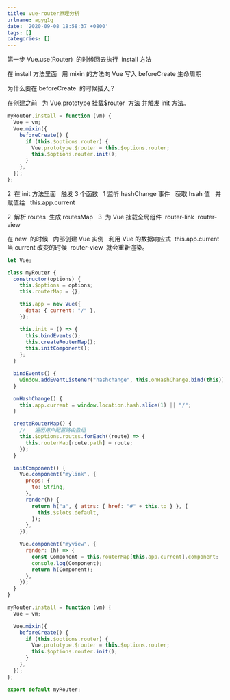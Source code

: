 ```yaml
---
title: vue-router原理分析
urlname: agyg1g
date: '2020-09-08 18:58:37 +0800'
tags: []
categories: []
---
```


第一步 Vue.use(Router)  的时候回去执行  install 方法

在 install 方法里面   用 mixin 的方法向 Vue 写入 beforeCreate 生命周期

为什么要在 beforeCreate  的时候插入？

在创建之前   为 Vue.prototype 挂载$router  方法
并触发 init 方法。

```javascript
myRouter.install = function (vm) {
  Vue = vm;
  Vue.mixin({
    beforeCreate() {
      if (this.$options.router) {
        Vue.prototype.$router = this.$options.router;
        this.$options.router.init();
      }
    },
  });
};
```

2  在 init 方法里面   触发 3 个函数
  1 监听 hashChange 事件   获取 hsah 值   并赋值给   this.app.current

2  解析 routes  生成 routesMap
  3  为 Vue 挂载全局组件  router-link  router-view

在 new  的时候   内部创建 Vue 实例   利用 Vue 的数据响应式  this.app.current  当 current 改变的时候  router-view  就会重新渲染。

```javascript
let Vue;

class myRouter {
  constructor(options) {
    this.$options = options;
    this.routerMap = {};

    this.app = new Vue({
      data: { current: "/" },
    });

    this.init = () => {
      this.bindEvents();
      this.createRouterMap();
      this.initComponent();
    };
  }

  bindEvents() {
    window.addEventListener("hashchange", this.onHashChange.bind(this));
  }

  onHashChange() {
    this.app.current = window.location.hash.slice(1) || "/";
  }

  createRouterMap() {
    //   遍历用户配置路由数组
    this.$options.routes.forEach((route) => {
      this.routerMap[route.path] = route;
    });
  }

  initComponent() {
    Vue.component("mylink", {
      props: {
        to: String,
      },
      render(h) {
        return h("a", { attrs: { href: "#" + this.to } }, [
          this.$slots.default,
        ]);
      },
    });

    Vue.component("myview", {
      render: (h) => {
        const Component = this.routerMap[this.app.current].component;
        console.log(Component);
        return h(Component);
      },
    });
  }
}

myRouter.install = function (vm) {
  Vue = vm;

  Vue.mixin({
    beforeCreate() {
      if (this.$options.router) {
        Vue.prototype.$router = this.$options.router;
        this.$options.router.init();
      }
    },
  });
};

export default myRouter;
```

